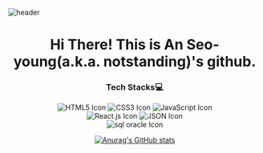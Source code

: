 ![header](https://capsule-render.vercel.app/api?type=waving&color=timeAuto&height=150&section=header&text=Welcome!&fontSize=90&animation=fadeIn)
<div align="center">

# Hi There! This is An Seo-young(a.k.a. notstanding)'s github.

### Tech Stacks💻

![HTML5 Icon](https://img.shields.io/badge/HTML5-E34F26?style=for-the-badge&logo=HTML5&logoColor=white) ![CSS3 Icon](https://img.shields.io/badge/CSS3-1572B6?style=for-the-badge&logo=CSS3&logoColor=white) ![JavaScript Icon](https://img.shields.io/badge/JavaScript-F7DF1E?style=for-the-badge&logo=JavaScript&logoColor=black)<br>
![React.js Icon](https://img.shields.io/badge/React-61DAFB?style=for-the-badge&logo=React&logoColor=black) ![JSON Icon](https://img.shields.io/badge/JSON-000?style=for-the-badge&logo=JSON&logoColor=white) <br>
![sql oracle Icon](https://img.shields.io/badge/oracle_sql-F80000?style=for-the-badge&logo=Oracle&logoColor=white)

[![Anurag's GitHub stats](https://github-readme-stats.vercel.app/api?username=asy047&theme=graywhite )](https://github.com/anuraghazra/github-readme-stats)

</div>
